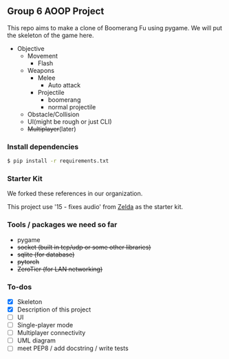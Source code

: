 ## Group 6 AOOP Project
This repo aims to make a clone of Boomerang Fu using pygame. We will put the skeleton of the game here.

- Objective
    - Movement    
        - Flash
    - Weapons
        - Melee
            - Auto attack      
        - Projectile
            - boomerang     
            - normal projectile
    - Obstacle/Collision
    - UI(might be rough or just CLI)
    - ~~Multiplayer~~(later)

### Install dependencies
```sh
$ pip install -r requirements.txt
```

### Starter Kit 
We forked these references in our organization.  

This project use '15 - fixes audio' from [Zelda](https://github.com/clear-code-projects/Zelda) as the starter kit.  

### Tools / packages we need so far
- pygame
- ~~socket (built in tcp/udp or some other libraries)~~
- ~~sqlite (for database)~~
- ~~pytorch~~
- ~~ZeroTier (for LAN networking)~~

### To-dos
- [x] Skeleton
- [x] Description of this project
- [ ] UI
- [ ] Single-player mode
- [ ] Multiplayer connectivity
- [ ] UML diagram
- [ ] meet PEP8 / add docstring / write tests
